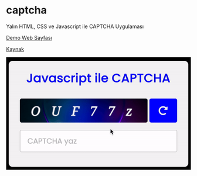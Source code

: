 # captcha

Yalın HTML, CSS ve Javascript ile CAPTCHA Uygulaması

[Demo Web Sayfası](https://enespolat25.github.io/captcha/)

[Kaynak](https://dev.to/alejandrovaldivieso/codigo-capcha-3ngd)

![](./CAPTCHA.gif)
